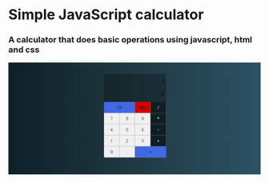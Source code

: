 # Simple JavaScript calculator

### A calculator that does basic operations using javascript, html and css

![calculator img](./src/assets/calculator-img/Calc.png)